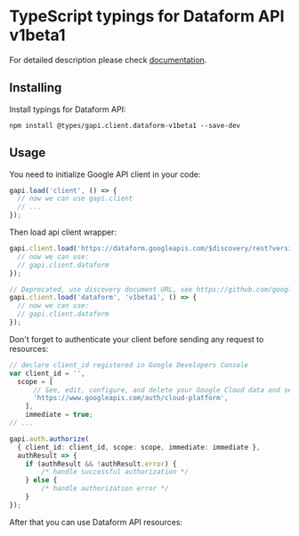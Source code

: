 # TypeScript typings for Dataform API v1beta1


For detailed description please check [documentation](https://cloud.google.com/dataform/docs).

## Installing

Install typings for Dataform API:

```
npm install @types/gapi.client.dataform-v1beta1 --save-dev
```

## Usage

You need to initialize Google API client in your code:

```typescript
gapi.load('client', () => {
  // now we can use gapi.client
  // ...
});
```

Then load api client wrapper:

```typescript
gapi.client.load('https://dataform.googleapis.com/$discovery/rest?version=v1beta1', () => {
  // now we can use:
  // gapi.client.dataform
});
```

```typescript
// Deprecated, use discovery document URL, see https://github.com/google/google-api-javascript-client/blob/master/docs/reference.md#----gapiclientloadname----version----callback--
gapi.client.load('dataform', 'v1beta1', () => {
  // now we can use:
  // gapi.client.dataform
});
```

Don't forget to authenticate your client before sending any request to resources:

```typescript
// declare client_id registered in Google Developers Console
var client_id = '',
  scope = [
      // See, edit, configure, and delete your Google Cloud data and see the email address for your Google Account.
      'https://www.googleapis.com/auth/cloud-platform',
    ],
    immediate = true;
// ...

gapi.auth.authorize(
  { client_id: client_id, scope: scope, immediate: immediate },
  authResult => {
    if (authResult && !authResult.error) {
        /* handle successful authorization */
    } else {
        /* handle authorization error */
    }
});
```

After that you can use Dataform API resources: <!-- TODO: make this work for multiple namespaces -->

```typescript
```
